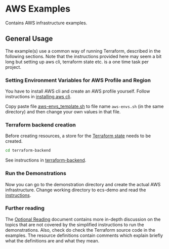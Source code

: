 # AWS Examples

Contains AWS infrastructure examples.

## General Usage

The example(s) use a common way of running Terraform, described in the following sections. Note that the instructions provided here may seem a bit long but setting up aws cli, terraform state etc. is a one time task per project.

### Setting Environment Variables for AWS Profile and Region

You have to install AWS cli and create an AWS profile yourself. Follow instructions in [installing aws cli](README-installing-aws-cli.md).

Copy paste file [aws-envs_template.sh](tools/aws-envs_template.sh) to file name `aws-envs.sh` (in the same directory) and then change your own values in that file. 

### Terraform backend creation

Before creating resources, a store for the [Terraform state](https://www.terraform.io/docs/backends/index.html) needs to be created.

```bash
cd terraform-backend
```

See instructions in [terraform-backend](./terraform-backend/README.md).

### Run the Demonstrations

Now you can go to the demonstration directory and create the actual AWS infrastructure. Change working directory to ecs-demo and read the [instructions](ecs-demo/README.md).

### Further reading

The [Optional Reading](optional-reading.md) document contains more in-depth discussion on the topics that are not covered by the simplified instructions to run the demonstrations. Also, check do check the Terraform source code in the examples. The resource definitions contain comments which explain briefly what the definitions are and what they mean.
